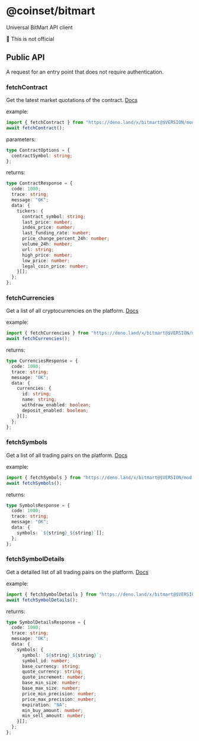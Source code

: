 # @coinset/bitmart

Universal BitMart API client

:children_crossing: This is not official

## Public API

A request for an entry point that does not require authentication.

### fetchContract

Get the latest market quotations of the contract.
[Docs](https://developer-pro.bitmart.com/en/contract/quotation/tickers.html)

example:

```ts
import { fetchContract } from "https://deno.land/x/bitmart@$VERSION/mod.ts";
await fetchContract();
```

parameters:

```ts
type ContractOptions = {
  contractSymbol: string;
};
```

returns:

```ts
type ContractResponse = {
  code: 1000;
  trace: string;
  message: "OK";
  data: {
    tickers: {
      contract_symbol: string;
      last_price: number;
      index_price: number;
      last_funding_rate: number;
      price_change_percent_24h: number;
      volume_24h: number;
      url: string;
      high_price: number;
      low_price: number;
      legal_coin_price: number;
    }[];
  };
};
```

### fetchCurrencies

Get a list of all cryptocurrencies on the platform.
[Docs](https://developer-pro.bitmart.com/en/spot/basic/currencies.html)

example:

```ts
import { fetchCurrencies } from "https://deno.land/x/bitmart@$VERSION/mod.ts";
await fetchCurrencies();
```

returns:

```ts
type CurrenciesResponse = {
  code: 1000;
  trace: string;
  message: "OK";
  data: {
    currencies: {
      id: string;
      name: string;
      withdraw_enabled: boolean;
      deposit_enabled: boolean;
    }[];
  };
};
```

### fetchSymbols

Get a list of all trading pairs on the platform.
[Docs](https://developer-pro.bitmart.com/en/spot/basic/symbols.html)

example:

```ts
import { fetchSymbols } from "https://deno.land/x/bitmart@$VERSION/mod.ts";
await fetchSymbols();
```

returns:

```ts
type SymbolsResponse = {
  code: 1000;
  trace: string;
  message: "OK";
  data: {
    symbols: `${string}_${string}`[];
  };
};
```

### fetchSymbolDetails

Get a detailed list of all trading pairs on the platform.
[Docs](https://developer-pro.bitmart.com/en/spot/basic/symbols_detail.html)

example:

```ts
import { fetchSymbolDetails } from "https://deno.land/x/bitmart@$VERSION/mod.ts";
await fetchSymbolDetails();
```

returns:

```ts
type SymbolDetailsResponse = {
  code: 1000;
  trace: string;
  message: "OK";
  data: {
    symbols: {
      symbol: `${string}_${string}`;
      symbol_id: number;
      base_currency: string;
      quote_currency: string;
      quote_increment: number;
      base_min_size: number;
      base_max_size: number;
      price_min_precision: number;
      price_max_precision: number;
      expiration: "NA";
      min_buy_amount: number;
      min_sell_amount: number;
    }[];
  };
};
```
